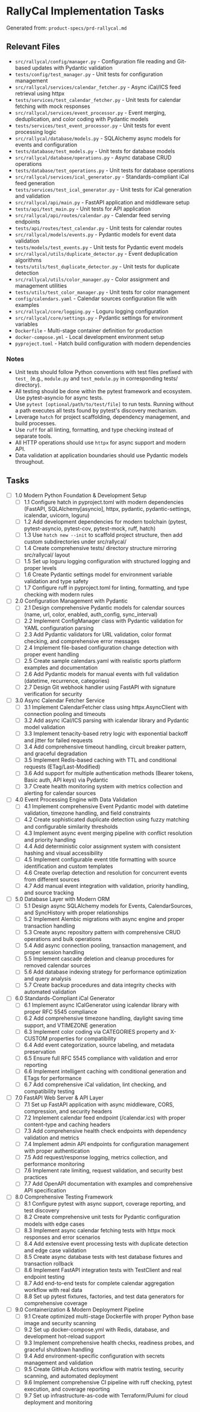 # RallyCal Implementation Tasks

Generated from: `product-specs/prd-rallycal.md`

## Relevant Files

- `src/rallycal/config/manager.py` - Configuration file reading and Git-based updates with Pydantic validation
- `tests/config/test_manager.py` - Unit tests for configuration management
- `src/rallycal/services/calendar_fetcher.py` - Async iCal/ICS feed retrieval using httpx
- `tests/services/test_calendar_fetcher.py` - Unit tests for calendar fetching with mock responses
- `src/rallycal/services/event_processor.py` - Event merging, deduplication, and color coding with Pydantic models
- `tests/services/test_event_processor.py` - Unit tests for event processing logic
- `src/rallycal/database/models.py` - SQLAlchemy async models for events and configuration
- `tests/database/test_models.py` - Unit tests for database models
- `src/rallycal/database/operations.py` - Async database CRUD operations
- `tests/database/test_operations.py` - Unit tests for database operations
- `src/rallycal/services/ical_generator.py` - Standards-compliant iCal feed generation
- `tests/services/test_ical_generator.py` - Unit tests for iCal generation and validation
- `src/rallycal/api/main.py` - FastAPI application and middleware setup
- `tests/api/test_main.py` - Unit tests for API application
- `src/rallycal/api/routes/calendar.py` - Calendar feed serving endpoints
- `tests/api/routes/test_calendar.py` - Unit tests for calendar routes
- `src/rallycal/models/events.py` - Pydantic models for event data validation
- `tests/models/test_events.py` - Unit tests for Pydantic event models
- `src/rallycal/utils/duplicate_detector.py` - Event deduplication algorithms
- `tests/utils/test_duplicate_detector.py` - Unit tests for duplicate detection
- `src/rallycal/utils/color_manager.py` - Color assignment and management utilities
- `tests/utils/test_color_manager.py` - Unit tests for color management
- `config/calendars.yaml` - Calendar sources configuration file with examples
- `src/rallycal/core/logging.py` - Loguru logging configuration
- `src/rallycal/core/settings.py` - Pydantic settings for environment variables
- `Dockerfile` - Multi-stage container definition for production
- `docker-compose.yml` - Local development environment setup
- `pyproject.toml` - Hatch build configuration with modern dependencies

### Notes

- Unit tests should follow Python conventions with test files prefixed with `test_` (e.g., `module.py` and `test_module.py` in corresponding tests/ directory).
- All testing should be done within the pytest framework and ecosystem. Use pytest-asyncio for async tests.
- Use `pytest [optional/path/to/test/file]` to run tests. Running without a path executes all tests found by pytest's discovery mechanism.
- Leverage `hatch` for project scaffolding, dependency management, and build processes.
- Use `ruff` for all linting, formatting, and type checking instead of separate tools.
- All HTTP operations should use `httpx` for async support and modern API.
- Data validation at application boundaries should use Pydantic models throughout.

## Tasks

- [ ] 1.0 Modern Python Foundation & Development Setup
  - [ ] 1.1 Configure hatch in pyproject.toml with modern dependencies (FastAPI, SQLAlchemy[asyncio], httpx, pydantic, pydantic-settings, icalendar, uvicorn, loguru)
  - [ ] 1.2 Add development dependencies for modern toolchain (pytest, pytest-asyncio, pytest-cov, pytest-mock, ruff, hatch)
  - [ ] 1.3 Use `hatch new --init` to scaffold project structure, then add custom subdirectories under src/rallycal/
  - [ ] 1.4 Create comprehensive tests/ directory structure mirroring src/rallycal/ layout
  - [ ] 1.5 Set up loguru logging configuration with structured logging and proper levels
  - [ ] 1.6 Create Pydantic settings model for environment variable validation and type safety
  - [ ] 1.7 Configure ruff in pyproject.toml for linting, formatting, and type checking with modern rules

- [ ] 2.0 Configuration Management with Pydantic
  - [ ] 2.1 Design comprehensive Pydantic models for calendar sources (name, url, color, enabled, auth_config, sync_interval)
  - [ ] 2.2 Implement ConfigManager class with Pydantic validation for YAML configuration parsing
  - [ ] 2.3 Add Pydantic validators for URL validation, color format checking, and comprehensive error messages
  - [ ] 2.4 Implement file-based configuration change detection with proper event handling
  - [ ] 2.5 Create sample calendars.yaml with realistic sports platform examples and documentation
  - [ ] 2.6 Add Pydantic models for manual events with full validation (datetime, recurrence, categories)
  - [ ] 2.7 Design Git webhook handler using FastAPI with signature verification for security

- [ ] 3.0 Async Calendar Fetcher Service
  - [ ] 3.1 Implement CalendarFetcher class using httpx.AsyncClient with connection pooling and timeouts
  - [ ] 3.2 Add async iCal/ICS parsing with icalendar library and Pydantic model validation
  - [ ] 3.3 Implement tenacity-based retry logic with exponential backoff and jitter for failed requests
  - [ ] 3.4 Add comprehensive timeout handling, circuit breaker pattern, and graceful degradation
  - [ ] 3.5 Implement Redis-based caching with TTL and conditional requests (ETag/Last-Modified)
  - [ ] 3.6 Add support for multiple authentication methods (Bearer tokens, Basic auth, API keys) via Pydantic
  - [ ] 3.7 Create health monitoring system with metrics collection and alerting for calendar sources

- [ ] 4.0 Event Processing Engine with Data Validation
  - [ ] 4.1 Implement comprehensive Event Pydantic model with datetime validation, timezone handling, and field constraints
  - [ ] 4.2 Create sophisticated duplicate detection using fuzzy matching and configurable similarity thresholds
  - [ ] 4.3 Implement async event merging pipeline with conflict resolution and priority handling
  - [ ] 4.4 Add deterministic color assignment system with consistent hashing and visual accessibility
  - [ ] 4.5 Implement configurable event title formatting with source identification and custom templates
  - [ ] 4.6 Create overlap detection and resolution for concurrent events from different sources
  - [ ] 4.7 Add manual event integration with validation, priority handling, and source tracking

- [ ] 5.0 Database Layer with Modern ORM
  - [ ] 5.1 Design async SQLAlchemy models for Events, CalendarSources, and SyncHistory with proper relationships
  - [ ] 5.2 Implement Alembic migrations with async engine and proper transaction handling
  - [ ] 5.3 Create async repository pattern with comprehensive CRUD operations and bulk operations
  - [ ] 5.4 Add async connection pooling, transaction management, and proper session handling
  - [ ] 5.5 Implement cascade deletion and cleanup procedures for removed calendar sources
  - [ ] 5.6 Add database indexing strategy for performance optimization and query analysis
  - [ ] 5.7 Create backup procedures and data integrity checks with automated validation

- [ ] 6.0 Standards-Compliant iCal Generator
  - [ ] 6.1 Implement async ICalGenerator using icalendar library with proper RFC 5545 compliance
  - [ ] 6.2 Add comprehensive timezone handling, daylight saving time support, and VTIMEZONE generation
  - [ ] 6.3 Implement color coding via CATEGORIES property and X-CUSTOM properties for compatibility
  - [ ] 6.4 Add event categorization, source labeling, and metadata preservation
  - [ ] 6.5 Ensure full RFC 5545 compliance with validation and error reporting
  - [ ] 6.6 Implement intelligent caching with conditional generation and ETags for performance
  - [ ] 6.7 Add comprehensive iCal validation, lint checking, and compatibility testing

- [ ] 7.0 FastAPI Web Server & API Layer
  - [ ] 7.1 Set up FastAPI application with async middleware, CORS, compression, and security headers
  - [ ] 7.2 Implement calendar feed endpoint (/calendar.ics) with proper content-type and caching headers
  - [ ] 7.3 Add comprehensive health check endpoints with dependency validation and metrics
  - [ ] 7.4 Implement admin API endpoints for configuration management with proper authentication
  - [ ] 7.5 Add request/response logging, metrics collection, and performance monitoring
  - [ ] 7.6 Implement rate limiting, request validation, and security best practices
  - [ ] 7.7 Add OpenAPI documentation with examples and comprehensive API specification

- [ ] 8.0 Comprehensive Testing Framework
  - [ ] 8.1 Configure pytest with async support, coverage reporting, and test discovery
  - [ ] 8.2 Create comprehensive unit tests for Pydantic configuration models with edge cases
  - [ ] 8.3 Implement async calendar fetching tests with httpx mock responses and error scenarios
  - [ ] 8.4 Add extensive event processing tests with duplicate detection and edge case validation
  - [ ] 8.5 Create async database tests with test database fixtures and transaction rollback
  - [ ] 8.6 Implement FastAPI integration tests with TestClient and real endpoint testing
  - [ ] 8.7 Add end-to-end tests for complete calendar aggregation workflow with real data
  - [ ] 8.8 Set up pytest fixtures, factories, and test data generators for comprehensive coverage

- [ ] 9.0 Containerization & Modern Deployment Pipeline
  - [ ] 9.1 Create optimized multi-stage Dockerfile with proper Python base image and security scanning
  - [ ] 9.2 Set up docker-compose.yml with Redis, database, and development hot-reload support
  - [ ] 9.3 Implement comprehensive health checks, readiness probes, and graceful shutdown handling
  - [ ] 9.4 Add environment-specific configuration with secrets management and validation
  - [ ] 9.5 Create GitHub Actions workflow with matrix testing, security scanning, and automated deployment
  - [ ] 9.6 Implement comprehensive CI pipeline with ruff checking, pytest execution, and coverage reporting
  - [ ] 9.7 Set up infrastructure-as-code with Terraform/Pulumi for cloud deployment and monitoring